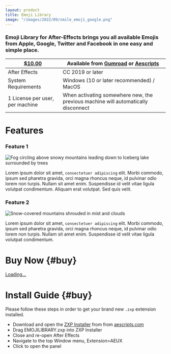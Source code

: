 ```yaml
---
layout: product
title: Emoji Library
image: "/images/2022/09/smile_emoji_google.png"
---
```


### Emoji Library for After-Effects brings you all available Emojis from Apple, Google, Twitter and Facebook in one easy and simple place.
<table>
<thead>
<tr>
   <th><a href="#buy">$10.00</a></th>
   <th>Available from <a href="https://jamesxdigital.gumroad.com/l/emojilibrary" target="_blank">Gumroad</a> or <a href="#" target="_blank">Aescripts</a></th>
  </tr>
</thead>
 <tbody>
  <tr>
   <td>After Effects</td>
   <td>CC 2019 or later</td>
  </tr>
  <tr>
   <td>System Requirements</td>
   <td>Windows (10 or later recommended) / MacOS</td>
  </tr>
  <tr>
   <td>1 License per user, per machine</td>
   <td>When activating somewhere new, the previous machine will automatically disconnect</td>
  </tr>
 </tbody>
</table>

# Features
### Feature 1

![Fog circling above snowy mountains leading down to Iceberg lake surrounded by trees](https://images.unsplash.com/photo-1455158484047-1b906dbbadc6?ixlib=rb-0.3.5&q=80&fm=jpg&crop=entropy&cs=tinysrgb&w=1080&fit=max&ixid=eyJhcHBfaWQiOjExNzczfQ&s=cf2c751fe1147c2cc5ab9397fcba76bf#left)

Lorem ipsum dolor sit amet, `consectetuer adipiscing` elit. Morbi commodo, ipsum sed pharetra gravida, orci magna rhoncus neque, id pulvinar odio lorem non turpis. Nullam sit amet enim. Suspendisse id velit vitae ligula volutpat condimentum. Aliquam erat volutpat. Sed quis velit.

### Feature 2

![Snow-covered mountains shrouded in mist and clouds](https://images.unsplash.com/photo-1444090695923-48e08781a76a?ixlib=rb-0.3.5&q=80&fm=jpg&crop=entropy&cs=tinysrgb&w=1080&fit=max&ixid=eyJhcHBfaWQiOjExNzczfQ&s=d0f0fe2369ca9bfc024373d3ec30dcc2#right)

Lorem ipsum dolor sit amet, `consectetuer adipiscing` elit. Morbi commodo, ipsum sed pharetra gravida, orci magna rhoncus neque, id pulvinar odio lorem non turpis. Nullam sit amet enim. Suspendisse id velit vitae ligula volutpat condimentum.

# Buy Now {#buy}
<script src="https://gumroad.com/js/gumroad-embed.js"></script>
<div class="gumroad-product-embed"><a href="https://jamesxdigital.gumroad.com/l/emojilibrary">Loading...</a></div>

# Install Guide {#buy}
Please follow these steps in order to get your brand new `.zxp` extension installed.
- Download and open the <a href="https://aescripts.com/learn/zxp-installer/" target="_blank">ZXP Installer</a> from from <a href="https://aescripts.com" target="_blank">aescripts.com</a>
- Drag EMOJILIBRARY.zxp into ZXP Installer
- Close and re-open After Effects
- Navigate to the top Window menu, Extension>AEUX
- Click to open the panel